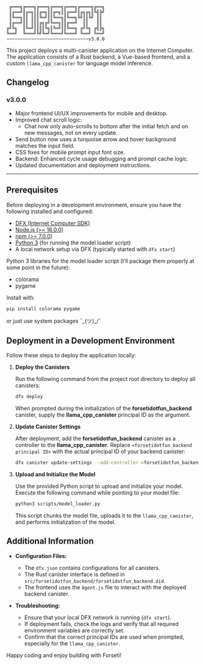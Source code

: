 ```
 ╔═══╗╔═══╗╔═══╗╔═══╗╔═══╗╔════╗╔══╗
 ║╔══╝║╔═╗║║╔═╗║║╔═╗║║╔══╝║╔╗╔╗║╚╣╠╝
 ║╚══╗║║ ║║║╚═╝║║╚══╗║╚══╗╚╝║║╚╝ ║║ 
 ║╔══╝║║ ║║║╔╗╔╝╚══╗║║╔══╝  ║║   ║║ 
╔╝╚╗  ║╚═╝║║║║╚╗║╚═╝║║╚══╗ ╔╝╚╗ ╔╣╠╗
╚══╝  ╚═══╝╚╝╚═╝╚═══╝╚═══╝ ╚══╝ ╚══╝
~~~~~~~~~~~~~~~~~~~~~~~~~~~~~~v3.0.0
```

This project deploys a multi-canister application on the Internet Computer. The application consists of a Rust backend, a Vue-based frontend, and a custom `llama_cpp_canister` for language model inference.

## Changelog

### v3.0.0

- Major frontend UI/UX improvements for mobile and desktop.
- Improved chat scroll logic:  
  - Chat now only auto-scrolls to bottom after the initial fetch and on new messages, not on every update.
- Send button now uses a turquoise arrow and hover background matches the input field.
- CSS fixes for mobile prompt input font size.
- Backend: Enhanced cycle usage debugging and prompt cache logic.
- Updated documentation and deployment instructions.

---

## Prerequisites

Before deploying in a development environment, ensure you have the following installed and configured:
- [DFX (Internet Computer SDK)](https://internetcomputer.org/docs/current/developer-docs/quickstart)
- [Node.js (>= 16.0.0)](https://nodejs.org/)
- [npm (>= 7.0.0)](https://www.npmjs.com/)
- [Python 3](https://www.python.org/) (for running the model loader script)
- A local network setup via DFX (typically started with `dfx start`)

Python 3 libraries for the model loader script (I'll package them properly at some point in the future):
- colorama
- pygame

Install with:
```bash
pip install colorama pygame
``` 
or just use system packages ¯\_(ツ)_/¯

## Deployment in a Development Environment

Follow these steps to deploy the application locally:

1. **Deploy the Canisters**

   Run the following command from the project root directory to deploy all canisters:

   ```bash
   dfx deploy
   ```

   When prompted during the initialization of the **forsetidotfun_backend** canister, supply the **llama_cpp_canister** principal ID as the argument.

2. **Update Canister Settings**

   After deployment, add the **forsetidotfun_backend** canister as a controller to the **llama_cpp_canister**. Replace `<forsetidotfun_backend principal ID>` with the actual principal ID of your backend canister:

   ```bash
   dfx canister update-settings --add-controller <forsetidotfun_backend principal ID> llama_cpp_canister
   ```

3. **Upload and Initialize the Model**

   Use the provided Python script to upload and initialize your model. Execute the following command while pointing to your model file:

   ```bash
   python3 scripts/model_loader.py
   ```

   This script chunks the model file, uploads it to the `llama_cpp_canister`, and performs initialization of the model.

## Additional Information

- **Configuration Files:**  
  - The `dfx.json` contains configurations for all canisters.
  - The Rust canister interface is defined in `src/forsetidotfun_backend/forsetidotfun_backend.did`.
  - The frontend uses the `Agent.js` file to interact with the deployed backend canister.

- **Troubleshooting:**  
  - Ensure that your local DFX network is running (`dfx start`).
  - If deployment fails, check the logs and verify that all required environment variables are correctly set.
  - Confirm that the correct principal IDs are used when prompted, especially for the `llama_cpp_canister`.


Happy coding and enjoy building with Forseti!
